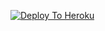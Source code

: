 [![Deploy To Heroku](https://www.herokucdn.com/deploy/button.svg)](https://heroku.com/deploy?template=https://github.com/lakshaybajarang/Kunal's_Txt_Uploader)

